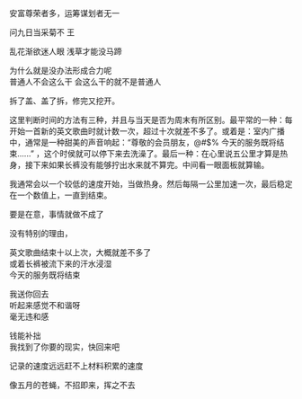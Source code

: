 
安富尊荣者多，运筹谋划者无一


问九日当采菊不  王




乱花渐欲迷人眼  浅草才能没马蹄   






为什么就是没办法形成合力呢  
普通人不会这么干  会这么干的就不是普通人  



拆了盖、盖了拆，修完又挖开。  



这里判断时间的方法有三种，并且与当天是否为周末有所区别。最平常的一种：每开始一首新的英文歌曲时就计数一次，超过十次就差不多了。或着是：室内广播中，通常是一种甜美的声音响起：“尊敬的会员朋友，@#$% 今天的服务既将结束......” ，这个时侯就可以停下来去洗澡了。最后一种：在心里说五公里才算是热身，接下来如果长裤没有能够拧出水来就不算完。中间看一眼面板就算输。  


我通常会以一个较低的速度开始，当做热身。然后每隔一公里加速一次，最后稳定在一个数值上，一直到结束。








要是在意，事情就做不成了 


没有特别的理由，

英文歌曲结束十以上次，大概就差不多了  
或着长裤被流下来的汗水浸湿  
今天的服务既将结束  



我送你回去  
听起来感觉不和谐呀   
毫无违和感  

钱能补拙  
我找到了你要的现实，快回来吧  


记录的速度远远赶不上材料积累的速度  


像五月的苍蝇，不招即来，挥之不去  


